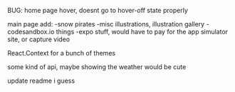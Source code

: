 
BUG: home page hover, doesnt go to hover-off state properly 

main page add:
  -snow pirates
  -misc illustrations, illustration gallery
  -codesandbox.io things
  -expo stuff, would have to pay for the app simulator site, or capture video

React.Context for a bunch of themes

some kind of api, maybe showing the weather would be cute

update readme i guess
